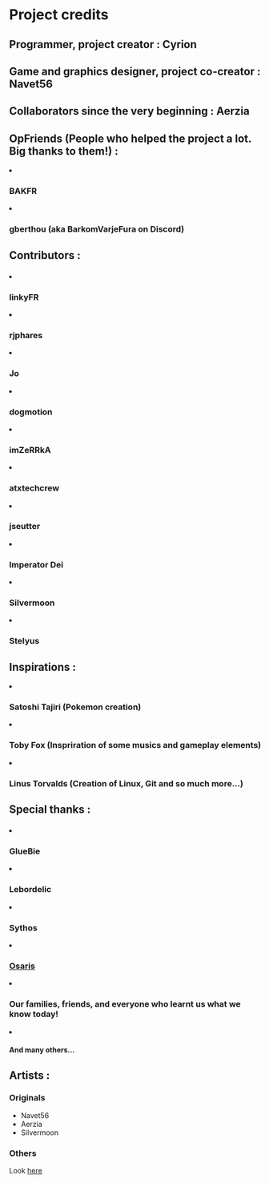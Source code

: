# Project credits
## Programmer, project creator : Cyrion
## Game and graphics designer, project co-creator : Navet56
## Collaborators since the very beginning : Aerzia

## OpFriends (People who helped the project a lot. Big thanks to them!) : 
<li><h3>BAKFR</h3></li>
<li><h3>gberthou (aka BarkomVarjeFura on Discord)</h3></li>
</ul>

## Contributors : <ul>
<li><h3>linkyFR</h3></li>
<li><h3>rjphares</h3></li>
<li><h3>Jo</h3></li>
<li><h3>dogmotion</h3></li>
<li><h3>imZeRRkA</h3></li>
<li><h3>atxtechcrew</h3></li>
<li><h3>jseutter</h3></li>
<li><h3>Imperator Dei</h3></li>
<li><h3>Silvermoon</h3></li>
<li><h3>Stelyus</h3></li>
</ul>

## Inspirations :
<li><h3>Satoshi Tajiri (Pokemon creation)</h3></li>
<li><h3>Toby Fox (Inspriration of some musics and gameplay elements)</h3></li>
<li><h3>Linus Torvalds (Creation of Linux, Git and so much more...)</h3></li>
</ul>

## Special thanks : <ul>
<li><h3>GlueBie</h3></li>
<li><h3>Lebordelic</h3></li>
<li><h3>Sythos</h3></li>
<li><h3><a href="http://osaris.net/">Osaris</a></h3></li>
<li><h3>Our families, friends, and everyone who learnt us what we know today!</h3></li>
<li><h4>And many others...</h4></li>
</ul>

## Artists :

### Originals

* Navet56
* Aerzia
* Silvermoon

### Others
Look [here](https://github.com/jlppc/OpMon/blob/master/Resources/README.md)
